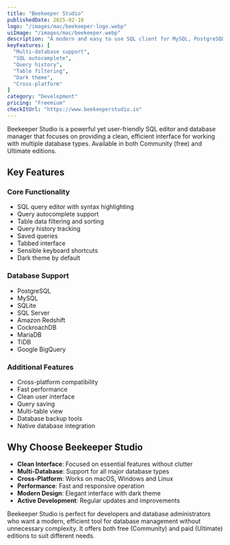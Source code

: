 ```yaml
---
title: "Beekeeper Studio"
publishedDate: 2025-02-10
logo: "/images/mac/beekeeper-logo.webp"
uiImage: "/images/mac/beekeeper.webp"
description: "A modern and easy to use SQL client for MySQL, PostgreSQL, SQLite, SQL Server and other databases with a clean interface and powerful features."
keyFeatures: [
  "Multi-database support",
  "SQL autocomplete",
  "Query history",
  "Table filtering",
  "Dark theme",
  "Cross-platform"
]
category: "Development"
pricing: "Freemium"
checkItUrl: "https://www.beekeeperstudio.io"
---
```


Beekeeper Studio is a powerful yet user-friendly SQL editor and database manager that focuses on providing a clean, efficient interface for working with multiple database types. Available in both Community (free) and Ultimate editions.

## Key Features

### Core Functionality
- SQL query editor with syntax highlighting
- Query autocomplete support
- Table data filtering and sorting
- Query history tracking
- Saved queries
- Tabbed interface
- Sensible keyboard shortcuts
- Dark theme by default

### Database Support
- PostgreSQL
- MySQL
- SQLite
- SQL Server
- Amazon Redshift
- CockroachDB
- MariaDB
- TiDB
- Google BigQuery

### Additional Features
- Cross-platform compatibility
- Fast performance
- Clean user interface
- Query saving
- Multi-table view
- Database backup tools
- Native database integration

## Why Choose Beekeeper Studio

- **Clean Interface**: Focused on essential features without clutter
- **Multi-Database**: Support for all major database types
- **Cross-Platform**: Works on macOS, Windows and Linux
- **Performance**: Fast and responsive operation
- **Modern Design**: Elegant interface with dark theme
- **Active Development**: Regular updates and improvements

Beekeeper Studio is perfect for developers and database administrators who want a modern, efficient tool for database management without unnecessary complexity. It offers both free (Community) and paid (Ultimate) editions to suit different needs.

